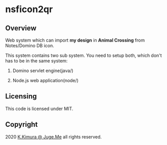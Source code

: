 # nsficon2qr

## Overview

Web system which can import **my design** in **Animal Crossing** from Notes/Domino DB icon.

This system contains two sub system. You need to setup both, which don't has to be in the same system:

1. Domino servlet engine(java/)

2. Node.js web application(node/)


## Licensing

This code is licensed under MIT.


## Copyright

2020 [K.Kimura @ Juge.Me](https://github.com/dotnsf) all rights reserved.

